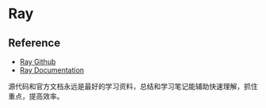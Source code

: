 # Ray

## Reference

* [Ray Github](https://github.com/ray-project/ray)
* [Ray Documentation](https://docs.ray.io/en/latest/)

源代码和官方文档永远是最好的学习资料，总结和学习笔记能辅助快速理解，抓住重点，提高效率。
